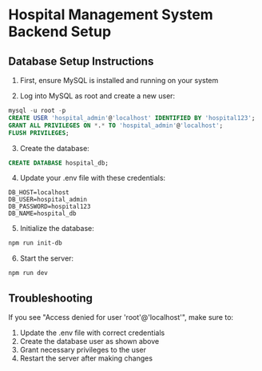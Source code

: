 # Hospital Management System Backend Setup

## Database Setup Instructions

1. First, ensure MySQL is installed and running on your system

2. Log into MySQL as root and create a new user:
```sql
mysql -u root -p
CREATE USER 'hospital_admin'@'localhost' IDENTIFIED BY 'hospital123';
GRANT ALL PRIVILEGES ON *.* TO 'hospital_admin'@'localhost';
FLUSH PRIVILEGES;
```

3. Create the database:
```sql
CREATE DATABASE hospital_db;
```

4. Update your .env file with these credentials:
```env
DB_HOST=localhost
DB_USER=hospital_admin
DB_PASSWORD=hospital123
DB_NAME=hospital_db
```

5. Initialize the database:
```bash
npm run init-db
```

6. Start the server:
```bash
npm run dev
```

## Troubleshooting

If you see "Access denied for user 'root'@'localhost'", make sure to:
1. Update the .env file with correct credentials
2. Create the database user as shown above
3. Grant necessary privileges to the user
4. Restart the server after making changes